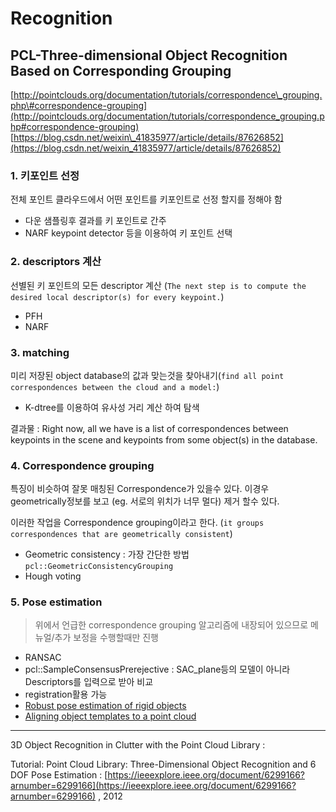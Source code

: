 # Recognition



## PCL-Three-dimensional Object Recognition Based on Corresponding Grouping

[http://pointclouds.org/documentation/tutorials/correspondence\_grouping.php\#correspondence-grouping](http://pointclouds.org/documentation/tutorials/correspondence_grouping.php#correspondence-grouping) [https://blog.csdn.net/weixin\_41835977/article/details/87626852](https://blog.csdn.net/weixin_41835977/article/details/87626852)

### 1. 키포인트 선정

전체 포인트 클라우드에서 어떤 포인트를 키포인트로 선정 할지를 정해야 함

* 다운 샘플링후 결과를 키 포인트로 간주 
* NARF keypoint detector 등을 이용하여 키 포인트 선택 

### 2. descriptors 계산

선별된 키 포인트의 모든 descriptor 계산 \(`The next step is to compute the desired local descriptor(s) for every keypoint.`\)

* PFH
* NARF 

### 3. matching

미리 저장된 object database의 값과 맞는것을 찾아내기\(`find all point correspondences between the cloud and a model:`\)

* K-dtree를 이용하여 유사성 거리 계산 하여 탐색 

결과물 : Right now, all we have is a list of correspondences between keypoints in the scene and keypoints from some object\(s\) in the database.

### 4. Correspondence grouping

특징이 비슷하여 잘못 매칭된 Correspondence가 있을수 있다. 이경우 geometrically정보를 보고 \(eg. 서로의 위치가 너무 멀다\) 제거 할수 있다.

이러한 작업을 Correspondence grouping이라고 한다. \(`it groups correspondences that are geometrically consistent`\)

* Geometric consistency : 가장 간단한 방법 `pcl::GeometricConsistencyGrouping`
* Hough voting 

### 5. Pose estimation

> 위에서 언급한 correspondence grouping 알고리즘에 내장되어 있으므로 메뉴얼/추가 보정을 수행할때만 진행

* RANSAC 
* pcl::SampleConsensusPrerejective  : SAC\_plane등의 모델이 아니라 Descriptors를 입력으로 받아 비교 
* registration활용 가능 
* [Robust pose estimation of rigid objects](http://pointclouds.org/documentation/tutorials/alignment_prerejective.php)
* [Aligning object templates to a point cloud](http://pointclouds.org/documentation/tutorials/template_alignment.php)





---

3D Object Recognition in Clutter with the Point Cloud Library : 

Tutorial: Point Cloud Library: Three-Dimensional Object Recognition and 6 DOF Pose Estimation : [https://ieeexplore.ieee.org/document/6299166?arnumber=6299166](https://ieeexplore.ieee.org/document/6299166?arnumber=6299166) , 2012







